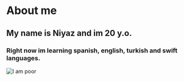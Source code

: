 # About me
## My name is Niyaz and im 20 y.o.
### Right now im learning spanish, english, turkish and swift languages.
![I am poor](https://user-images.githubusercontent.com/93863790/211397791-a84dff3f-112a-4231-8169-2e62923367ef.png)
